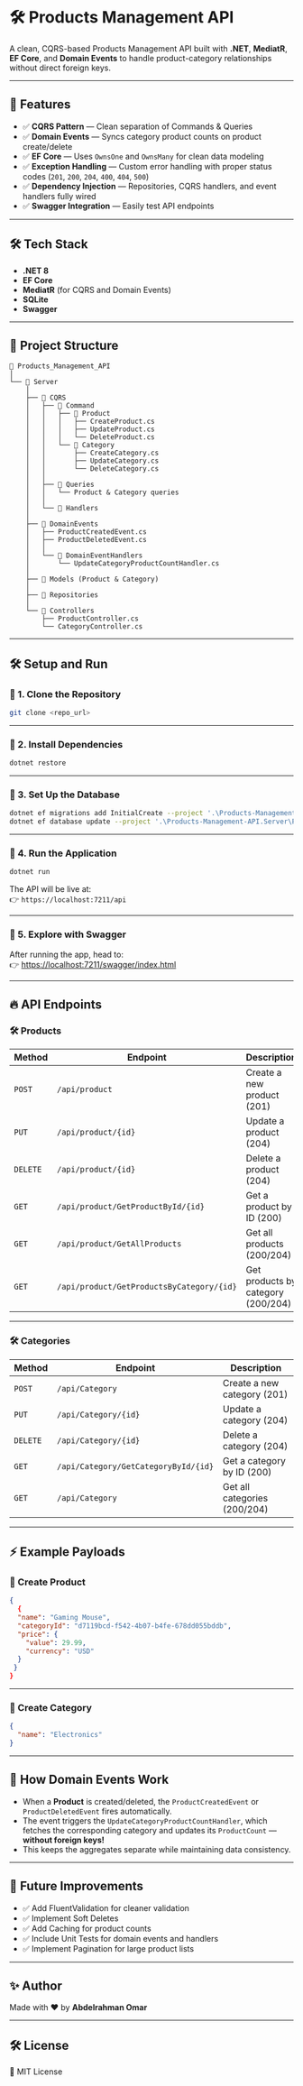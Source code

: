 # 🛠️ Products Management API

A clean, CQRS-based Products Management API built with **.NET**, **MediatR**, **EF Core**, and **Domain Events** to handle product-category relationships without direct foreign keys.

---

## 🚀 Features

- ✅ **CQRS Pattern** — Clean separation of Commands & Queries  
- ✅ **Domain Events** — Syncs category product counts on product create/delete  
- ✅ **EF Core** — Uses `OwnsOne` and `OwnsMany` for clean data modeling  
- ✅ **Exception Handling** — Custom error handling with proper status codes (`201`, `200`, `204`, `400`, `404`, `500`)  
- ✅ **Dependency Injection** — Repositories, CQRS handlers, and event handlers fully wired  
- ✅ **Swagger Integration** — Easily test API endpoints  

---

## 🛠️ Tech Stack

- **.NET 8**  
- **EF Core**  
- **MediatR** (for CQRS and Domain Events)  
- **SQLite**  
- **Swagger**  

---

## 📂 Project Structure

```
📁 Products_Management_API
│
└── 📁 Server
    │
    ├── 📁 CQRS
    │   ├── 📁 Command
    │   │   ├── 📁 Product
    │   │   │   ├── CreateProduct.cs
    │   │   │   ├── UpdateProduct.cs
    │   │   │   └── DeleteProduct.cs
    │   │   └── 📁 Category
    │   │       ├── CreateCategory.cs
    │   │       ├── UpdateCategory.cs
    │   │       └── DeleteCategory.cs
    │   │
    │   ├── 📁 Queries
    │   │   └── Product & Category queries
    │   │
    │   └── 📁 Handlers
    │
    ├── 📁 DomainEvents
    │   ├── ProductCreatedEvent.cs
    │   ├── ProductDeletedEvent.cs
    │   │
    │   └── 📁 DomainEventHandlers
    │       └── UpdateCategoryProductCountHandler.cs
    │
    ├── 📁 Models (Product & Category)
    │
    ├── 📁 Repositories
    │
    └── 📁 Controllers
        ├── ProductController.cs
        └── CategoryController.cs
```

---

## 🛠️ Setup and Run

### 🔧 1. Clone the Repository

```bash
git clone <repo_url>
```

---

### 🔧 2. Install Dependencies

```bash
dotnet restore
```

---

### 🔧 3. Set Up the Database

```bash
dotnet ef migrations add InitialCreate --project '.\Products-Management-API.Server\Products-Management-API.Server.csproj'
dotnet ef database update --project '.\Products-Management-API.Server\Products-Management-API.Server.csproj'
```

---

### 🔧 4. Run the Application

```bash
dotnet run
```

The API will be live at:  
👉 `https://localhost:7211/api`  

---

### 🔧 5. Explore with Swagger

After running the app, head to:  
👉 [https://localhost:7211/swagger/index.html](https://localhost:7211/swagger/index.html)

---

## 🔥 API Endpoints

### 🛠️ Products

| Method | Endpoint                  | Description |
|--------|---------------------------|-------------|
| `POST` | `/api/product`            | Create a new product (201) |
| `PUT`  | `/api/product/{id}`       | Update a product (204) |
| `DELETE` | `/api/product/{id}`     | Delete a product (204) |
| `GET`  | `/api/product/GetProductById/{id}`       | Get a product by ID (200) |
| `GET`  | `/api/product/GetAllProducts`            | Get all products (200/204) |
| `GET`  | `/api/product/GetProductsByCategory/{id}` | Get products by category (200/204) |

---

### 🛠️ Categories

| Method | Endpoint                  | Description |
|--------|---------------------------|-------------|
| `POST` | `/api/Category`           | Create a new category (201) |
| `PUT`  | `/api/Category/{id}`      | Update a category (204) |
| `DELETE` | `/api/Category/{id}`    | Delete a category (204) |
| `GET`  | `/api/Category/GetCategoryById/{id}`      | Get a category by ID (200) |
| `GET`  | `/api/Category`           | Get all categories (200/204) |

---

## ⚡ Example Payloads

### 🎯 Create Product

```json
{
  {
  "name": "Gaming Mouse",
  "categoryId": "d7119bcd-f542-4b07-b4fe-678dd055bddb",
  "price": {
    "value": 29.99,
    "currency": "USD"
  }
 }
}
```

---

### 🎯 Create Category

```json
{
  "name": "Electronics"
}
```

---

## 🧠 How Domain Events Work

- When a **Product** is created/deleted, the `ProductCreatedEvent` or `ProductDeletedEvent` fires automatically.  
- The event triggers the `UpdateCategoryProductCountHandler`, which fetches the corresponding category and updates its `ProductCount` — **without foreign keys!**  
- This keeps the aggregates separate while maintaining data consistency.  

---

## 🧪 Future Improvements

- ✅ Add FluentValidation for cleaner validation  
- ✅ Implement Soft Deletes  
- ✅ Add Caching for product counts  
- ✅ Include Unit Tests for domain events and handlers  
- ✅ Implement Pagination for large product lists  

---

## ✨ Author

Made with ❤️ by **Abdelrahman Omar**

---

## 🛠️ License

📄 MIT License  

